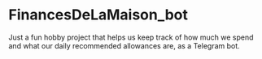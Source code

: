 # FinancesDeLaMaison_bot
Just a fun hobby project that helps us keep track of how much we spend and what our daily recommended allowances are, as a Telegram bot.
